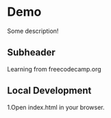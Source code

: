 # Demo

Some description!

## Subheader

Learning from freecodecamp.org

## Local Development

1.Open index.html in your browser.